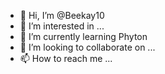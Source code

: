 - 👋 Hi, I’m @Beekay10
- 👀 I’m interested in ...
- 🌱 I’m currently learning Phyton
- 💞️ I’m looking to collaborate on ...
- 📫 How to reach me ...

<!---
Beekay10/Beekay10 is a ✨ special ✨ repository because its `README.md` (this file) appears on your GitHub profile.
You can click the Preview link to take a look at your changes.
--->

